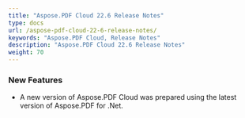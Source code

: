 ```yaml
---
title: "Aspose.PDF Cloud 22.6 Release Notes"
type: docs
url: /aspose-pdf-cloud-22-6-release-notes/
keywords: "Aspose.PDF Cloud, Release Notes"
description: "Aspose.PDF Cloud 22.6 Release Notes"
weight: 70
---
```


### **New Features**
- A new version of Aspose.PDF Cloud was prepared using the latest version of Aspose.PDF for .Net.

